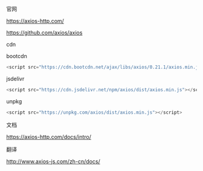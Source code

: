 官网

https://axios-http.com/

https://github.com/axios/axios



cdn

bootcdn

```javascript
<script src="https://cdn.bootcdn.net/ajax/libs/axios/0.21.1/axios.min.js"></script>
```

jsdelivr

```javascript
<script src="https://cdn.jsdelivr.net/npm/axios/dist/axios.min.js"></script>
```

unpkg

```javascript
<script src="https://unpkg.com/axios/dist/axios.min.js"></script>
```





文档

https://axios-http.com/docs/intro/

翻译

http://www.axios-js.com/zh-cn/docs/